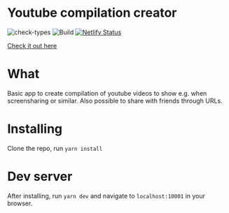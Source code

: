# Youtube compilation creator

![check-types](https://github.com/Sirvess/compilation-creator/workflows/check-types/badge.svg) ![Build](https://github.com/Sirvess/compilation-creator/workflows/Build/badge.svg) [![Netlify Status](https://api.netlify.com/api/v1/badges/ec0e2c8a-4874-40cf-9a55-61c128ad9473/deploy-status)](https://app.netlify.com/sites/yt-compilation-creator/deploys)

[Check it out here](https://yt-compilation-creator.netlify.app/)

# What

Basic app to create compilation of youtube videos to show e.g. when screensharing or similar. Also possible to share with friends through URLs.

# Installing

Clone the repo, run `yarn install`

# Dev server

After installing, run `yarn dev` and navigate to `localhost:10001` in your browser.

